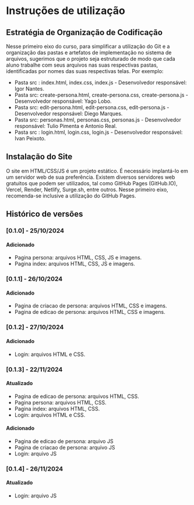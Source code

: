 # Instruções de utilização

## Estratégia de Organização de Codificação 

Nesse primeiro eixo do curso, para simplificar a utilização do Git e a organização das pastas e artefatos de implementação no sistema de arquivos, sugerimos que o projeto seja estruturado de modo que cada aluno trabalhe com seus arquivos nas suas respectivas pastas, identificadas por nomes das suas respectivas telas. Por exemplo:
- Pasta src : index.html, index.css, index.js - Desenvolvedor responsável: Igor Nantes.
- Pasta src: create-persona.html, create-persona.css, create-persona.js - Desenvolvedor responsável: Yago Lobo.
- Pasta src: edit-persona.html, edit-persona.css, edit-persona.js  - Desenvolvedor responsável: Diego Marques.
- Pasta src: personas.html, personas.css, personas.js  - Desenvolvedor responsável: Tulio Pimenta e Antonio Real.
- Pasta src : login.html, login.css, login.js - Desenvolvedor responsável: Ivan Peixoto.

## Instalação do Site

O site em HTML/CSS/JS é um projeto estático. É necessário implantá-lo em um servidor web de sua preferência. Existem diversos servidores web gratuitos que podem ser utilizados, tal como GitHub Pages (GitHub.IO), Vercel, Render, Netlify, Surge.sh, entre outros. Nesse primeiro eixo, recomenda-se inclusive a utilização do GitHub Pages.

## Histórico de versões

### [0.1.0] - 25/10/2024
#### Adicionado
- Pagina persona: arquivos HTML, CSS, JS e imagens.
- Pagina index: arquivos HTML, CSS, JS e imagens.

### [0.1.1] - 26/10/2024
#### Adicionado
- Pagina de criacao de persona: arquivos HTML, CSS e imagens.
- Pagina de edicao de persona: arquivos HTML, CSS e imagens.

### [0.1.2] - 27/10/2024
#### Adicionado
- Login: arquivos HTML e CSS.

### [0.1.3] - 22/11/2024
#### Atualizado
- Pagina de edicao de persona: arquivos HTML, CSS.
- Pagina persona: arquivos HTML, CSS.
- Pagina index: arquivos HTML, CSS.
- Login: arquivos HTML e CSS.

#### Adicionado
- Pagina de edicao de persona: arquivo JS
- Pagina de criacao de persona: arquivo JS
- Login: arquivo JS

### [0.1.4] - 26/11/2024
#### Atualizado
- Login: arquivo JS
